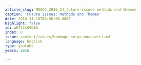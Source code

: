 ```yaml
---
article_slug: MOSCO_2016_24_future-issues-methods-and-themes
caption: 'Future Issues: Methods and Themes'
date: 2016-11-18T08:00:00.000Z
highlight: false
id: wKTtCsK9DEA
index: 0
issue: content/issues/hommage-serge-moscovici.md
language: English
type: youtube
years: 2016

---
```

